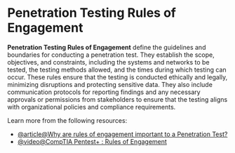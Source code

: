 # Penetration Testing Rules of Engagement

**Penetration Testing Rules of Engagement** define the guidelines and boundaries for conducting a penetration test. They establish the scope, objectives, and constraints, including the systems and networks to be tested, the testing methods allowed, and the times during which testing can occur. These rules ensure that the testing is conducted ethically and legally, minimizing disruptions and protecting sensitive data. They also include communication protocols for reporting findings and any necessary approvals or permissions from stakeholders to ensure that the testing aligns with organizational policies and compliance requirements.

Learn more from the following resources:

- [@article@Why are rules of engagement important to a Penetration Test?](https://www.triaxiomsecurity.com/rules-of-engagement-important-to-penetration-test/)
- [@video@CompTIA Pentest+ : Rules of Engagement](https://www.youtube.com/watch?v=Rt-4j8k6J2U)
